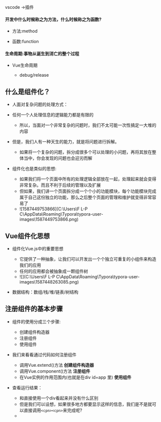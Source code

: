 vscode ->插件

#### 开发中什么时候称之为方法，什么时候称之为函数?

- 方法:method

- 函数:function

#### 生命周期:事物从诞生到消亡的整个过程

- Vue生命周期
  
  - debug/release
  
    
  
    
  
    

## 什么是组件化？

- 人面对复杂问题的处理方式：
- 任何一个人处理信息的逻辑能力都是有限的
  - 所以，当面对一个非常复杂的问题时，我们不太可能一次性搞定一大堆的内容
- 但是，我们人有一种天生的能力，就是将问题进行拆解。
  - 如果将一个复杂的问题，拆分成很多个可以处理的小问题，再将其放在整体当中，你会发现的问题也会迎刃而解

- 组件化也是类似的思想:
  - 如果我们将一个页面中所有的处理逻辑全部放在一起，处理起来就会变得非常复杂。而且不利于后续的管理以及扩展
  - 但如果，我们讲一个页面拆分成一个个小的功能模块，每个功能模块完成属于自己这份独立的功能，那么之后整个页面的管理和维护就变得非常容易了
  - ![1587449753866](C:\Users\F L-P C\AppData\Roaming\Typora\typora-user-images\1587449753866.png)

## Vue组件化思想

- 组件化Vue.js中的重要思想
  - 它提供了一种抽象，让我们可以开发出一个个独立可重复的小组件来构造我们的应用
  - 任何的应用都会被抽象成一颗组件树
  - ![](C:\Users\F L-P C\AppData\Roaming\Typora\typora-user-images\1587448263085.png)

- 数据结构：数组/栈/堆/链表/树结构

  

## 注册组件的基本步骤

- 组件的使用分成三个步骤:
  - 创建组件构造器
  - 注册组件
  - 使用组件

- 我们来看看通过代码如何注册组件
  - 调用Vue.extend()方法  **创建组件构造器**
  - 调用Vue.component()方法 **注册组件**
  - 在Vue实例的作用范围内(也就是在div id=app 里) **使用组件**
- 查看运行结果：
  - 和直接使用一个div看起来并没有什么区别
  - 但是我们可以设想，如果很多地方都要显示这样的信息，我们是不是就可以直接调用```<cpn><cpn>```来完成呢?
  - 